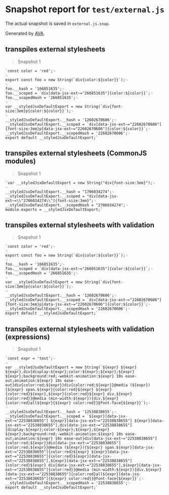 # Snapshot report for `test/external.js`

The actual snapshot is saved in `external.js.snap`.

Generated by [AVA](https://ava.li).

## transpiles external stylesheets

> Snapshot 1

    `const color = 'red';␊
    ␊
    export const foo = new String(`div{color:${color}}`);␊
    ␊
    foo.__hash = '166851635';␊
    foo.__scoped = `div[data-jsx-ext~="266851635"]{color:${color}}`;␊
    foo.__scopedHash = '266851635';␊
    ␊
    var __styledJsxDefaultExport = new String(`div{font-size:3em}p{color:${color}}`);␊
    ␊
    __styledJsxDefaultExport.__hash = '12602670606';␊
    __styledJsxDefaultExport.__scoped = `div[data-jsx-ext~="22602670606"]{font-size:3em}p[data-jsx-ext~="22602670606"]{color:${color}}`;␊
    __styledJsxDefaultExport.__scopedHash = '22602670606';␊
    export default __styledJsxDefaultExport;`

## transpiles external stylesheets (CommonJS modules)

> Snapshot 1

    `var __styledJsxDefaultExport = new String("div{font-size:3em}");␊
    ␊
    __styledJsxDefaultExport.__hash = "1706034274";␊
    __styledJsxDefaultExport.__scoped = "div[data-jsx-ext~=\\"2706034274\\"]{font-size:3em}";␊
    __styledJsxDefaultExport.__scopedHash = "2706034274";␊
    module.exports = __styledJsxDefaultExport;`

## transpiles external stylesheets with validation

> Snapshot 1

    `const color = 'red';␊
    ␊
    export const foo = new String(`div{color:${color}}`);␊
    ␊
    foo.__hash = '166851635';␊
    foo.__scoped = `div[data-jsx-ext~="266851635"]{color:${color}}`;␊
    foo.__scopedHash = '266851635';␊
    ␊
    var __styledJsxDefaultExport = new String(`div{font-size:3em}p{color:${color}}`);␊
    ␊
    __styledJsxDefaultExport.__hash = '12602670606';␊
    __styledJsxDefaultExport.__scoped = `div[data-jsx-ext~="22602670606"]{font-size:3em}p[data-jsx-ext~="22602670606"]{color:${color}}`;␊
    __styledJsxDefaultExport.__scopedHash = '22602670606';␊
    export default __styledJsxDefaultExport;`

## transpiles external stylesheets with validation (expressions)

> Snapshot 1

    `const expr = 'test';␊
    ␊
    var __styledJsxDefaultExport = new String(`${expr} ${expr} ${expr},div{display:${expr};color:${expr};${expr};${expr} ${expr};background:red;-webkit-animation:${expr} 10s ease-out;animation:${expr} 10s ease-out}div{color:red;${expr}}div{color:red;${expr}}@media (${expr}){${expr} span.${expr}{color:red}${expr} ${expr}{color:red}${expr},${expr}{color:red}${expr} div,${expr}{color:red}}@media (min-width:${expr}){div.${expr}{color:red}all${expr}{${expr} color:red}}@font-face{${expr}}`);␊
    ␊
    __styledJsxDefaultExport.__hash = '12538838655';␊
    __styledJsxDefaultExport.__scoped = `${expr}[data-jsx-ext~="22538838655"] ${expr}[data-jsx-ext~="22538838655"] ${expr}[data-jsx-ext~="22538838655"],div[data-jsx-ext~="22538838655"]{display:${expr};color:${expr};${expr};${expr} ${expr};background:red;-webkit-animation:${expr} 10s ease-out;animation:${expr} 10s ease-out}div[data-jsx-ext~="22538838655"]{color:red;${expr}}div[data-jsx-ext~="22538838655"]{color:red;${expr}}@media (${expr}){${expr} span.${expr}[data-jsx-ext~="22538838655"]{color:red}${expr} ${expr}[data-jsx-ext~="22538838655"]{color:red}${expr}[data-jsx-ext~="22538838655"],${expr}[data-jsx-ext~="22538838655"]{color:red}${expr} div[data-jsx-ext~="22538838655"],${expr}[data-jsx-ext~="22538838655"]{color:red}}@media (min-width:${expr}){div.${expr}[data-jsx-ext~="22538838655"]{color:red}all${expr}[data-jsx-ext~="22538838655"]{${expr} color:red}}@font-face{${expr}}`;␊
    __styledJsxDefaultExport.__scopedHash = '22538838655';␊
    export default __styledJsxDefaultExport;`
